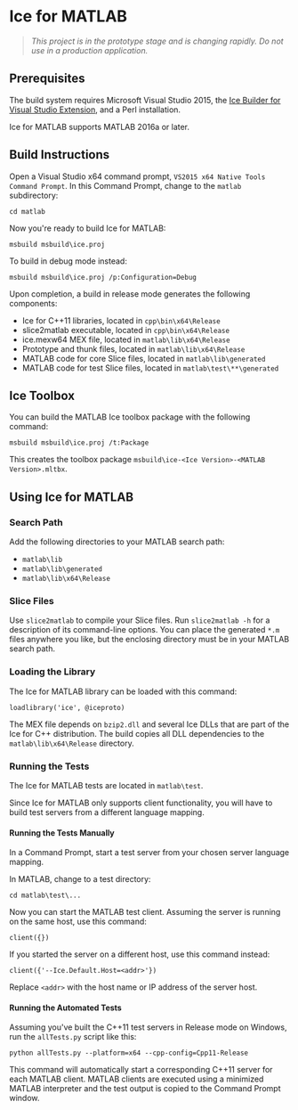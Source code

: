 # Ice for MATLAB

> *This project is in the prototype stage and is changing rapidly. Do not use
in a production application.*

## Prerequisites

The build system requires Microsoft Visual Studio 2015, the [Ice Builder for
Visual Studio Extension](https://marketplace.visualstudio.com/items?itemName=ZeroCInc.IceBuilder),
and a Perl installation.

Ice for MATLAB supports MATLAB 2016a or later.

## Build Instructions

Open a Visual Studio x64 command prompt, `VS2015 x64 Native Tools Command
Prompt`. In this Command Prompt, change to the `matlab` subdirectory:
```
cd matlab
```

Now you're ready to build Ice for MATLAB:
```
msbuild msbuild\ice.proj
```

To build in debug mode instead:
```
msbuild msbuild\ice.proj /p:Configuration=Debug
```

Upon completion, a build in release mode generates the following components:

 - Ice for C++11 libraries, located in `cpp\bin\x64\Release`
 - slice2matlab executable, located in `cpp\bin\x64\Release`
 - ice.mexw64 MEX file, located in `matlab\lib\x64\Release`
 - Prototype and thunk files, located in `matlab\lib\x64\Release`
 - MATLAB code for core Slice files, located in `matlab\lib\generated`
 - MATLAB code for test Slice files, located in `matlab\test\**\generated`

## Ice Toolbox

You can build the MATLAB Ice toolbox package with the following command:

```
msbuild msbuild\ice.proj /t:Package
```

This creates the toolbox package `msbuild\ice-<Ice Version>-<MATLAB Version>.mltbx`.

## Using Ice for MATLAB

### Search Path

Add the following directories to your MATLAB search path:

 - `matlab\lib`
 - `matlab\lib\generated`
 - `matlab\lib\x64\Release`

### Slice Files

Use `slice2matlab` to compile your Slice files. Run `slice2matlab -h` for a
description of its command-line options. You can place the generated `*.m`
files anywhere you like, but the enclosing directory must be in your MATLAB
search path.

### Loading the Library

The Ice for MATLAB library can be loaded with this command:
```
loadlibrary('ice', @iceproto)
```

The MEX file depends on `bzip2.dll` and several Ice DLLs that are part of the
Ice for C++ distribution. The build copies all DLL dependencies to the
`matlab\lib\x64\Release` directory.

### Running the Tests

The Ice for MATLAB tests are located in `matlab\test`.

Since Ice for MATLAB only supports client functionality, you will have to build
test servers from a different language mapping.

#### Running the Tests Manually

In a Command Prompt, start a test server from your chosen server language
mapping.

In MATLAB, change to a test directory:
```
cd matlab\test\...
```

Now you can start the MATLAB test client. Assuming the server is running on
the same host, use this command:
```
client({})
```

If you started the server on a different host, use this command instead:
```
client({'--Ice.Default.Host=<addr>'})
```

Replace `<addr>` with the host name or IP address of the server host.

#### Running the Automated Tests

Assuming you've built the C++11 test servers in Release mode on Windows, run the
`allTests.py` script like this:

```
python allTests.py --platform=x64 --cpp-config=Cpp11-Release
```

This command will automatically start a corresponding C++11 server for each
MATLAB client. MATLAB clients are executed using a minimized MATLAB interpreter
and the test output is copied to the Command Prompt window.
